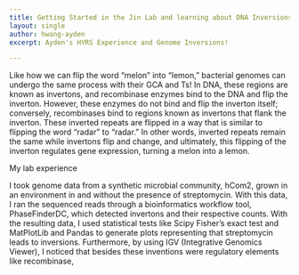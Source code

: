 ```yaml
---
title: Getting Started in the Jin Lab and learning about DNA Inversions
layout: single
author: hwang-ayden
excerpt: Ayden's HYRS Experience and Genome Inversions!

---
```


Like how we can flip the word “melon” into “lemon,” bacterial genomes can undergo the same process with their GCA and Ts! In DNA, these regions are known as invertons, and recombinase enzymes bind to the DNA and flip the inverton. However, these enzymes do not bind and flip the inverton itself; conversely, recombinases bind to regions known as invertons that flank the inverton. These inverted repeats are flipped in a way that is similar to flipping the word “radar” to “radar.” In other words, inverted repeats remain the same while invertons flip and change, and ultimately, this flipping of the inverton regulates gene expression, turning a melon into a lemon. 

My lab experience

I took genome data from a synthetic microbial community, hCom2, grown in an environment in and without the presence of streptomycin. With this data, I ran the sequenced reads through a bioinformatics workflow tool, PhaseFinderDC, which detected invertons and their respective counts. With the resulting data, I used statistical tests like Scipy Fisher’s exact test and MatPlotLib and Pandas to generate plots representing that streptomycin leads to inversions. Furthermore, by using IGV (Integrative Genomics Viewer), I noticed that besides these inventions were regulatory elements like recombinase,




